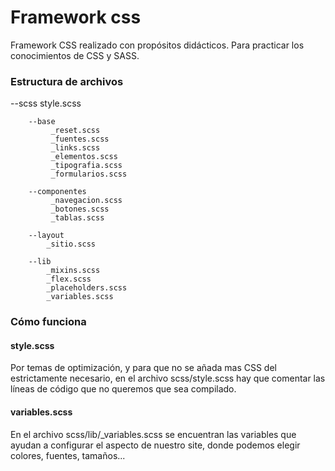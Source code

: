 # Framework css

Framework CSS realizado con propósitos didácticos. Para practicar los conocimientos
de CSS y SASS.

### Estructura de archivos

--scss
		style.scss

        --base
             _reset.scss
             _fuentes.scss
             _links.scss      
             _elementos.scss
             _tipografia.scss
             _formularios.scss

		--componentes
             _navegacion.scss
             _botones.scss
             _tablas.scss
                    
        --layout
			_sitio.scss

        --lib
			_mixins.scss
			_flex.scss
			_placeholders.scss
			_variables.scss

### Cómo funciona

#### style.scss
Por temas de optimización, y para que no se añada mas CSS del estrictamente necesario,
en el archivo scss/style.scss hay que comentar las líneas de código que no queremos que sea compilado.

#### variables.scss
En el archivo scss/lib/_variables.scss se encuentran las variables que ayudan a configurar
el aspecto de nuestro site, donde podemos elegir colores, fuentes, tamaños...